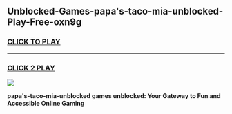 
## Unblocked-Games-papa's-taco-mia-unblocked-Play-Free-oxn9g
<h3>
<a href="https://premium76.site?title=papa's-taco-mia-unblocked&ref=19M">CLICK TO PLAY</a></h3>
<hr>

<h3>
<a href="https://premium76.site?title=papa's-taco-mia-unblocked&ref=19M">CLICK 2 PLAY</a>
  
</h3>

<a href="https://premium76.site?title=papa's-taco-mia-unblocked&ref=19M"><img src="https://clearcache.store/games.png"></a>


**papa's-taco-mia-unblocked games unblocked: Your Gateway to Fun and Accessible Online Gaming**
